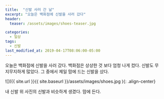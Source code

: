 ```yaml
---
title:  "신발 사러 간 날"
excerpt: "오늘은 백화점에 신발을 사러 갔다"
header:
  teaser: /assets/images/shoes-teaser.jpg

categories:
  - 일상
tags:
  - 신발
last_modified_at: 2019-04-17T08:06:00-05:00
---
```


오늘은 백화점에 신발을 사러 갔다. 백화점은 상상한 것 보다 엄청 나게 컸다.
신발도 무지무지하게 많았다. 그 중에서 제일 맘에 드는 신발을 샀다.

![]({{ site.url }}{{ site.baseurl }}/assets/images/shoes.jpg   ){: .align-center}

내 신발 위 사진의 신발과 비슷하게 생겼다. 맘에 든다.
